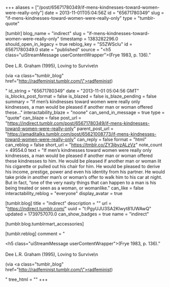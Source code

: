 +++
aliases = ["/post/65671780349/if-mens-kindnesses-toward-women-were-really-only"]
date = 2013-11-01T05:04:56Z
id = "65671780349"
slug = "if-mens-kindnesses-toward-women-were-really-only"
type = "tumblr-quote"

[tumblr]
blog_name = "indirect"
slug = "if-mens-kindnesses-toward-women-were-really-only"
timestamp = 1383282296.0
should_open_in_legacy = true
reblog_key = "S5ZWSclu"
id = 65671780349.0
state = "published"
source = "<h5 class=\"uiStreamMessage userContentWrapper\">(Frye 1983, p. 136).”<br/><br/> Dee L.R. Graham (1995), Loving to Survive</h5>\n<p>(via <a class=\"tumblr_blog\" href=\"http://radfeminist.tumblr.com/\">radfeminist</a>)</p>"
id_string = "65671780349"
date = "2013-11-01 05:04:56 GMT"
is_blocks_post_format = false
is_blazed = false
is_blaze_pending = false
summary = "If men’s kindnesses toward women were really only kindnesses, a man would be pleased if another man or woman offered these..."
interactability_blaze = "noone"
can_send_in_message = true
type = "quote"
can_blaze = false
post_url = "https://indirect.tumblr.com/post/65671780349/if-mens-kindnesses-toward-women-were-really-only"
parent_post_url = "https://amaditalks.tumblr.com/post/65621008773/if-mens-kindnesses-toward-women-were-really-only"
can_reply = false
format = "html"
can_reblog = false
short_url = "https://tmblr.co/ZY3jbyzALzVz"
note_count = 49554.0
text = "If men’s kindnesses toward women were really only kindnesses, a man would be pleased if another man or woman offered these kindnesses to him. He would be pleased if another man or woman lit his cigarette or pulled out his chair for him. He would be pleased to derive his income, prestige, power and even his identity from his partner. He would take pride in another man’s or woman’s offer to walk him to his car at night. But in fact, “one of the very nasty things that can happen to a man is his being treated or seen as a woman, or womanlike."
can_like = false
interactability_reblog = "everyone"
display_avatar = true

[tumblr.blog]
title = "indirect"
description = ""
url = "https://indirect.tumblr.com/"
uuid = "t:PgyUJU3SA2Klwyt81UWAwQ"
updated = 1739757070.0
can_show_badges = true
name = "indirect"

[tumblr.blog.tumblrmart_accessories]

[tumblr.reblog]
comment = "<p><h5 class=\"uiStreamMessage userContentWrapper\">(Frye 1983, p. 136).”<br><br> Dee L.R. Graham (1995), Loving to Survive</h5>\n<p>(via <a class=\"tumblr_blog\" href=\"http://radfeminist.tumblr.com/\">radfeminist</a>)</p></p>"
tree_html = ""
+++
